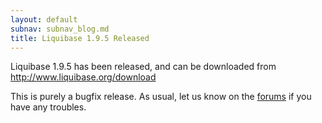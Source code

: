 ```yaml
---
layout: default
subnav: subnav_blog.md
title: Liquibase 1.9.5 Released
---
```



Liquibase 1.9.5 has been released, and can be downloaded from <a href="http://www.liquibase.org/download">http://www.liquibase.org/download</a>


This is purely a bugfix release. As usual, let us know on the <a href="http://www.liquibase.org/community">forums</a> if you have any troubles.
